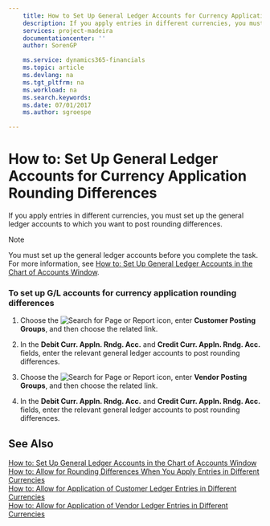 ```yaml
---
    title: How to Set Up General Ledger Accounts for Currency Application Rounding Differences | Microsoft Docs
    description: If you apply entries in different currencies, you must set up the general ledger accounts to which you want to post rounding differences.
    services: project-madeira
    documentationcenter: ''
    author: SorenGP

    ms.service: dynamics365-financials
    ms.topic: article
    ms.devlang: na
    ms.tgt_pltfrm: na
    ms.workload: na
    ms.search.keywords:
    ms.date: 07/01/2017
    ms.author: sgroespe

---
```

# How to: Set Up General Ledger Accounts for Currency Application Rounding Differences
If you apply entries in different currencies, you must set up the general ledger accounts to which you want to post rounding differences.  
  
> [!NOTE]  
>  You must set up the general ledger accounts before you complete the task. For more information, see [How to: Set Up General Ledger Accounts in the Chart of Accounts Window](../how-to-set-up-general-ledger-accounts-in-the-chart-of-accounts-window.md).  
  
### To set up G/L accounts for currency application rounding differences  
  
1.  Choose the ![Search for Page or Report](media/ui-search/search_small.png "Search for Page or Report icon") icon, enter **Customer Posting Groups**, and then choose the related link.  
  
2.  In the **Debit Curr. Appln. Rndg. Acc.** and **Credit Curr. Appln. Rndg. Acc.** fields, enter the relevant general ledger accounts to post rounding differences.  
  
3.  Choose the ![Search for Page or Report](media/ui-search/search_small.png "Search for Page or Report icon") icon, enter **Vendor Posting Groups**, and then choose the related link.  
  
4.  In the **Debit Curr. Appln. Rndg. Acc.** and **Credit Curr. Appln. Rndg. Acc.** fields, enter the relevant general ledger accounts to post rounding differences.  
  
## See Also  
 [How to: Set Up General Ledger Accounts in the Chart of Accounts Window](../how-to-set-up-general-ledger-accounts-in-the-chart-of-accounts-window.md)   
 [How to: Allow for Rounding Differences When You Apply Entries in Different Currencies](../how-to-allow-for-rounding-differences-when-you-apply-entries-in-different-currencies.md)   
 [How to: Allow for Application of Customer Ledger Entries in Different Currencies](../how-to-allow-for-application-of-customer-ledger-entries-in-different-currencies.md)   
 [How to: Allow for Application of Vendor Ledger Entries in Different Currencies](../how-to-allow-for-application-of-vendor-ledger-entries-in-different-currencies.md)